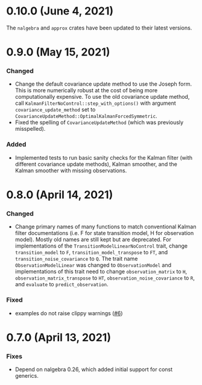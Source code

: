# 0.10.0 (June 4, 2021)

The `nalgebra` and `approx` crates have been updated to their latest versions.

# 0.9.0 (May 15, 2021)

### Changed

- Change the default covariance update method to use the Joseph form. This is
  more numerically robust at the cost of being more computationally expensive.
  To use the old covariance update method, call
  `KalmanFilterNoControl::step_with_options()` with argument
  `covariance_update_method` set to
  `CovarianceUpdateMethod::OptimalKalmanForcedSymmetric`.
- Fixed the spelling of `CovarianceUpdateMethod` (which was previously
  misspelled).

### Added

- Implemented tests to run basic sanity checks for the Kalman filter (with
  different covariance update methods), Kalman smoother, and the Kalman smoother
  with missing observations.

# 0.8.0 (April 14, 2021)

### Changed

- Change primary names of many functions to match conventional Kalman filter
  documentations (i.e. F for state transition model, H for observation model).
  Mostly old names are still kept but are deprecated. For implementations of the
  `TransitionModelLinearNoControl` trait, change `transition_model` to `F`,
  `transition_model_transpose` to `FT`, and `transition_noise_covariance` to
  `Q`. The trait name `ObservationModelLinear` was changed to `ObservationModel`
  and implementations of this trait need to change `observation_matrix` to `H`,
  `observation_matrix_transpose` to `HT`, `observation_noise_covariance` to `R`,
  and `evaluate` to `predict_observation`.

### Fixed

- examples do not raise clippy warnings ([#6])

[#6]: https://github.com/strawlab/adskalman-rs/pull/6

# 0.7.0 (April 13, 2021)

### Fixes

- Depend on nalgebra 0.26, which added initial support for const generics.
